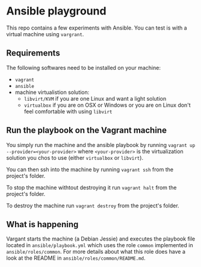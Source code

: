 # Ansible playground

This repo contains a few experiments with Ansible. You can test is with
a virtual machine using `vargrant`.

## Requirements

The following softwares need to be installed on your machine:

- `vagrant`
- `ansible`
- machine virtualistion solution:
  - `libvirt/KVM` if you are one Linux and want a light solution
  - `virtualbox` if you are on OSX or Windows or you are on Linux don't feel
    comfortable with using `libvirt`

## Run the playbook on the Vagrant machine

You simply run the machine and the ansible playbook by running
`vagrant up --provider=<your-provider>` where `<your-provider>` is
the virtualization solution you chos to use (either `virtualbox` or
`libvirt`).

You can then ssh into the machine by running `vagrant ssh` from
the project's folder.

To stop the machine withtout destroying it run `vagrant halt` from
the project's folder.

To destroy the machine run `vagrant destroy` from the project's folder.

## What is happening

Vargant starts the machine (a Debian Jessie) and executes the playbook file
located in `ansible/playbook.yml` which uses the role `common` implemented in
`ansible/roles/common`. For more details about what this role does have a look
at the README in `ansible/roles/common/README.md`.
